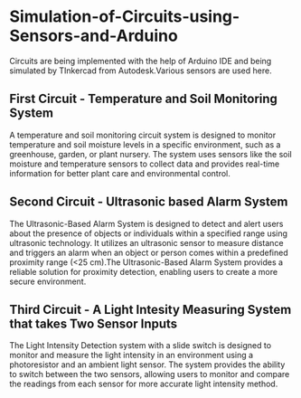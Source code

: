 # Simulation-of-Circuits-using-Sensors-and-Arduino
Circuits are being implemented with the help of Arduino IDE and being simulated by TInkercad from Autodesk.Various sensors are used here.
## First Circuit - Temperature and Soil Monitoring System
A temperature and soil monitoring circuit system is designed to monitor temperature and soil moisture levels in a specific environment, such as a greenhouse, garden, or plant nursery. The system uses sensors like the soil moisture and temperature sensors to collect data and provides real-time information for better plant care and environmental control.
## Second Circuit - Ultrasonic based Alarm System
The Ultrasonic-Based Alarm System is designed to detect and alert users about the presence of objects or individuals within a specified range using ultrasonic technology. It utilizes an ultrasonic sensor to measure distance and triggers an alarm when an object or person comes within a predefined proximity range (<25 cm).The Ultrasonic-Based Alarm System provides a reliable solution for proximity detection, enabling users to create a more secure environment.
## Third Circuit - A Light Intesity Measuring System that takes Two Sensor Inputs 
The Light Intensity Detection system with a slide switch is designed to monitor and measure the light intensity in an environment using a photoresistor and an ambient light sensor. The system provides the ability to switch between the two sensors, allowing users to monitor and compare the readings from each sensor for more accurate light intensity method.
